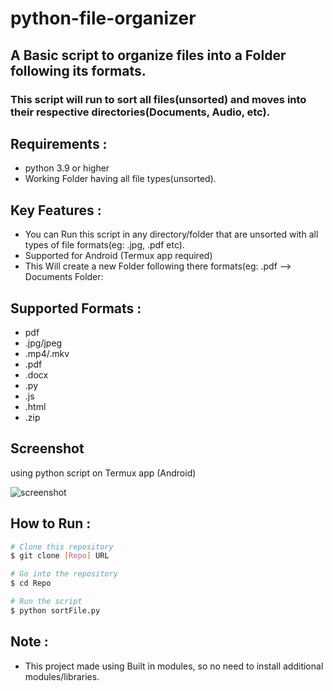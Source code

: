 # python-file-organizer
## A Basic script to organize files into a Folder following its formats.
### This script will run to sort all files(unsorted) and moves into their respective directories(Documents, Audio, etc).

## Requirements :
- python 3.9 or higher
- Working Folder having all file types(unsorted).

## Key Features :
- You can Run this script in any directory/folder that are unsorted with all types of file formats(eg: .jpg, .pdf etc).
- Supported for Android (Termux app required)
- This Will create a new Folder following there formats(eg: .pdf --> Documents Folder:

## Supported Formats :
- pdf
- .jpg/jpeg
- .mp4/.mkv
- .pdf
- .docx
- .py
- .js
- .html
- .zip

## Screenshot
  using python script on Termux app (Android)
    
  ![screenshot](https://i.imgur.com/nqPqi6Y.jpeg)

## How to Run :

```bash
# Clone this repository
$ git clone [Repo] URL

# Go into the repository
$ cd Repo

# Run the script
$ python sortFile.py
```

 ##  Note :
- This project made using Built in modules, so no need to install additional modules/libraries.

